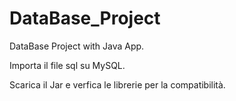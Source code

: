 # DataBase_Project
DataBase Project with Java App.

Importa il file sql su MySQL.

Scarica il Jar e verfica le librerie per la compatibilità.

